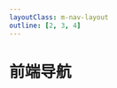```yaml
---
layoutClass: m-nav-layout
outline: [2, 3, 4]
---
```


<script setup>
import { NAV_DATA } from './data'
</script>

<style src="./index.scss"></style>

# 前端导航

<MNavLinks v-for="{title, items} in NAV_DATA" :title="title" :items="items"/>

